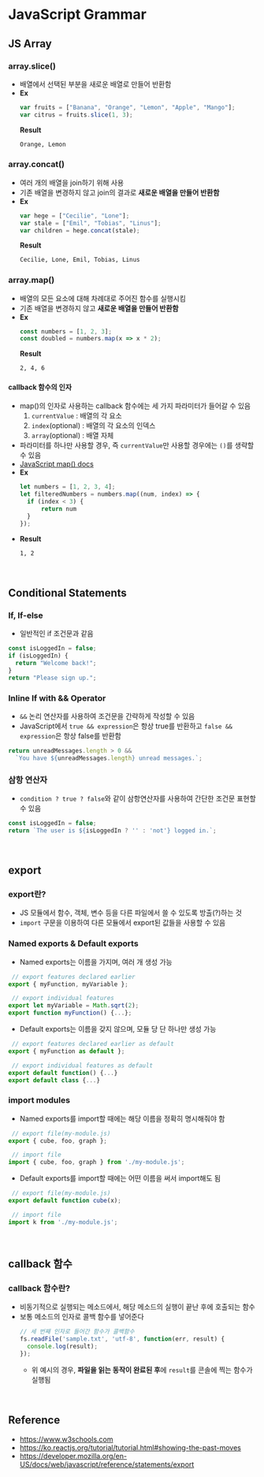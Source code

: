 # JavaScript Grammar

## JS Array

### array.slice()
* 배열에서 선택된 부분을 새로운 배열로 만들어 반환함
* **Ex**
    ```js
    var fruits = ["Banana", "Orange", "Lemon", "Apple", "Mango"];
    var citrus = fruits.slice(1, 3);
    ```
    **Result**
    ```html
    Orange, Lemon
    ```

### array.concat()
* 여러 개의 배열을 join하기 위해 사용
* 기존 배열을 변경하지 않고 join의 결과로 **새로운 배열을 만들어 반환함**
* **Ex**
    ```js
    var hege = ["Cecilie", "Lone"];
    var stale = ["Emil", "Tobias", "Linus"];
    var children = hege.concat(stale);
    ```
    **Result**
    ```html
    Cecilie, Lone, Emil, Tobias, Linus
    ```

### array.map()
* 배열의 모든 요소에 대해 차례대로 주어진 함수를 실행시킴
* 기존 배열을 변경하지 않고 **새로운 배열을 만들어 반환함**
* **Ex**
    ```js
    const numbers = [1, 2, 3];
    const doubled = numbers.map(x => x * 2);
    ```
    **Result**
    ```html
    2, 4, 6
    ```

#### callback 함수의 인자
* map()의 인자로 사용하는 callback 함수에는 세 가지 파라미터가 들어갈 수 있음
    1. `currentValue` : 배열의 각 요소
    2. `index`(optional) : 배열의 각 요소의 인덱스
    3. `array`(optional) : 배열 자체
* 파라미터를 하나만 사용할 경우, 즉 `currentValue`만 사용할 경우에는 `()`를 생략할 수 있음
* [JavaScript map() docs](https://developer.mozilla.org/en-US/docs/Web/JavaScript/Reference/Global_Objects/Array/map)
* **Ex**
    ```js
    let numbers = [1, 2, 3, 4];
    let filteredNumbers = numbers.map((num, index) => {
      if (index < 3) {
          return num
      }
    });
    ```
* **Result**
    ```html
    1, 2
    ```

<br>

## Conditional Statements

### If, If-else
* 일반적인 if 조건문과 같음
```js
const isLoggedIn = false;
if (isLoggedIn) {
  return "Welcome back!";
}
return "Please sign up.";
```

### Inline If with && Operator
* `&&` 논리 연산자를 사용하여 조건문을 간략하게 작성할 수 있음
* JavaScript에서 `true && expression`은 항상 true를 반환하고 `false && expression`은 항상 false를 반환함
```js
return unreadMessages.length > 0 &&
  `You have ${unreadMessages.length} unread messages.`;
```

### 삼항 연산자
* `condition ? true ? false`와 같이 삼항연산자를 사용하여 간단한 조건문 표현할 수 있음
```js
const isLoggedIn = false;
return `The user is ${isLoggedIn ? '' : 'not'} logged in.`;
```

<br>

## export

### export란?
* JS 모듈에서 함수, 객체, 변수 등을 다른 파일에서 쓸 수 있도록 방출(?)하는 것
* `import` 구문을 이용하여 다른 모듈에서 export된 값들을 사용할 수 있음

### Named exports & Default exports
* Named exports는 이름을 가지며, 여러 개 생성 가능
```js
 // export features declared earlier
export { myFunction, myVariable };

 // export individual features
export let myVariable = Math.sqrt(2);
export function myFunction() {...};
```
* Default exports는 이름을 갖지 않으며, 모듈 당 단 하나만 생성 가능
```js
 // export features declared earlier as default
export { myFunction as default };

 // export individual features as default
export default function() {...}
export default class {...}
```

### import modules
* Named exports를 import할 때에는 해당 이름을 정확히 명시해줘야 함
```js
 // export file(my-module.js)
export { cube, foo, graph };

 // import file
import { cube, foo, graph } from './my-module.js';
```
* Default exports를 import할 때에는 어떤 이름을 써서 import해도 됨
```js
 // export file(my-module.js)
export default function cube(x);

 // import file
import k from './my-module.js';
```

<br>

## callback 함수

### callback 함수란?
* 비동기적으로 실행되는 메소드에서, 해당 메소드의 실행이 끝난 후에 호출되는 함수
* 보통 메소드의 인자로 콜백 함수를 넣어준다
  ```js
  // 세 번째 인자로 들어간 함수가 콜백함수
  fs.readFile('sample.txt', 'utf-8', function(err, result) {
    console.log(result);
  });
  ```
  * 위 예시의 경우, **파일을 읽는 동작이 완료된 후**에 `result`를 콘솔에 찍는 함수가 실행됨

<br>

## Reference
* <https://www.w3schools.com>
* <https://ko.reactjs.org/tutorial/tutorial.html#showing-the-past-moves>
* <https://developer.mozilla.org/en-US/docs/web/javascript/reference/statements/export>